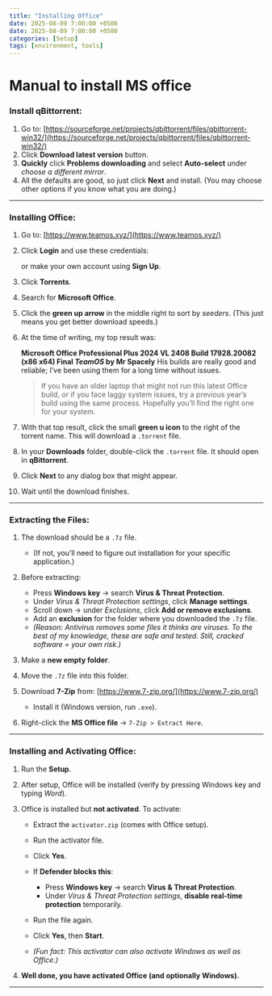 ```yaml
---
title: "Installing Office"
date: 2025-08-09 7:00:00 +0500
date: 2025-08-09 7:00:00 +0500
categories: [Setup]
tags: [environment, tools]
---
```

# Manual to install MS office

### Install qBittorrent:

1. Go to: [https://sourceforge.net/projects/qbittorrent/files/qbittorrent-win32/](https://sourceforge.net/projects/qbittorrent/files/qbittorrent-win32/)
2. Click **Download latest version** button.
3. **Quickly** click **Problems downloading** and select **Auto-select** under *choose a different mirror*.
4. All the defaults are good, so just click **Next** and install. (You may choose other options if you know what you are doing.)

---

### Installing Office:

1. Go to: [https://www.teamos.xyz/](https://www.teamos.xyz/)

2. Click **Login** and use these credentials:

    <Redacted>

    or make your own account using **Sign Up**.

3. Click **Torrents**.

4. Search for **Microsoft Office**.

5. Click the **green up arrow** in the middle right to sort by *seeders*. (This just means you get better download speeds.)

6. At the time of writing, my top result was:

   **Microsoft Office Professional Plus 2024 VL 2408 Build 17928.20082 (x86 x64) Final *TeamOS* by Mr Spacely**
   His builds are really good and reliable; I’ve been using them for a long time without issues.

   > If you have an older laptop that might not run this latest Office build, or if you face laggy system issues, try a previous year’s build using the same process. Hopefully you’ll find the right one for your system.

7. With that top result, click the small **green u icon** to the right of the torrent name. This will download a `.torrent` file.

8. In your **Downloads** folder, double-click the `.torrent` file. It should open in **qBittorrent**.

9. Click **Next** to any dialog box that might appear.

10. Wait until the download finishes.

---

### Extracting the Files:

1. The download should be a `.7z` file.

   * (If not, you’ll need to figure out installation for your specific application.)
2. Before extracting:

   * Press **Windows key** → search **Virus & Threat Protection**.
   * Under *Virus & Threat Protection settings*, click **Manage settings**.
   * Scroll down → under *Exclusions*, click **Add or remove exclusions**.
   * Add an **exclusion** for the folder where you downloaded the `.7z` file.
   * *(Reason: Antivirus removes some files it thinks are viruses. To the best of my knowledge, these are safe and tested. Still, cracked software = your own risk.)*
3. Make a **new empty folder**.
4. Move the `.7z` file into this folder.
5. Download **7-Zip** from: [https://www.7-zip.org/](https://www.7-zip.org/)

   * Install it (Windows version, run `.exe`).
6. Right-click the **MS Office file** → `7-Zip > Extract Here`.

---

### Installing and Activating Office:

1. Run the **Setup**.

2. After setup, Office will be installed (verify by pressing Windows key and typing *Word*).

3. Office is installed but **not activated**. To activate:

   * Extract the `activator.zip` (comes with Office setup).
   * Run the activator file.
   * Click **Yes**.
   * If **Defender blocks this**:

     * Press **Windows key** → search **Virus & Threat Protection**.
     * Under *Virus & Threat Protection settings*, **disable real-time protection** temporarily.
   * Run the file again.
   * Click **Yes**, then **Start**.
   * *(Fun fact: This activator can also activate Windows as well as Office.)*

4. **Well done, you have activated Office (and optionally Windows).**

---
